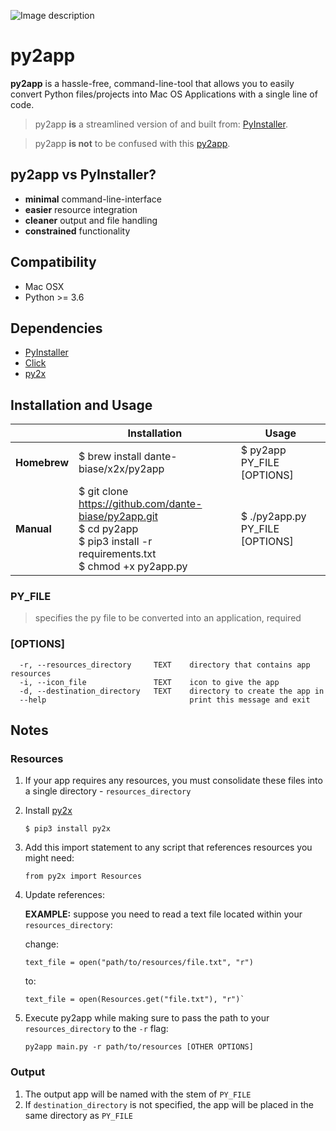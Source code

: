 ![Image description](https://i.ibb.co/3BZjX6m/banner.png)


# py2app

**py2app** is a hassle-free, command-line-tool that allows you to easily convert Python files/projects into Mac OS Applications with a single line of code.

>py2app **is** a streamlined version of and built from: [PyInstaller](https://pyinstaller.readthedocs.io/en/stable/).

>py2app **is not** to be confused with this [py2app](https://bitbucket.org/ronaldoussoren/py2app/src/default/). 

## py2app vs PyInstaller?
- **minimal** command-line-interface
- **easier** resource integration
- **cleaner** output and file handling
- **constrained** functionality 

## Compatibility
- Mac OSX
- Python >= 3.6

## Dependencies
- [PyInstaller](https://github.com/pyinstaller/pyinstaller)
- [Click](https://github.com/pallets/click)
- [py2x](https://github.com/dante-biase/py2x)

## Installation and Usage

|          	| Installation                                                                                                                          	| Usage                           	|
|----------	|---------------------------------------------------------------------------------------------------------------------------------------	|---------------------------------	|
| **Homebrew** 	| $ brew install dante-biase/x2x/py2app                                                                                          	| $ py2app PY_FILE [OPTIONS]      	|
| **Manual**   	| $ git clone https://github.com/dante-biase/py2app.git<br>$ cd py2app<br>$ pip3 install -r requirements.txt<br>$ chmod +x py2app.py 	| $ ./py2app.py PY_FILE [OPTIONS] 	|


### PY_FILE
> specifies the py file to be converted into an application, required

### [OPTIONS]
```
  -r, --resources_directory     TEXT    directory that contains app resources
  -i, --icon_file               TEXT    icon to give the app
  -d, --destination_directory   TEXT    directory to create the app in
  --help                                print this message and exit
```
## Notes

### Resources
1. If your app requires any resources, you must consolidate these files into a single directory - `resources_directory`
2. Install [py2x](https://github.com/dante-biase/py2x)

       $ pip3 install py2x
3. Add this import statement to any script that references resources you might need:
      
       from py2x import Resources
4. Update references:

   **EXAMPLE:** suppose you need to read a text file located within your `resources_directory`:
          
   change:
   
       text_file = open("path/to/resources/file.txt", "r")

   to:
   
       text_file = open(Resources.get("file.txt"), "r")`

5. Execute py2app while making sure to pass the path to your `resources_directory` to the `-r` flag:
   
       py2app main.py -r path/to/resources [OTHER OPTIONS]

### Output
1. The output app will be named with the stem of `PY_FILE`
2. If `destination_directory` is not specified, the app will be placed in the same directory as `PY_FILE`
